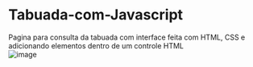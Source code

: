 # Tabuada-com-Javascript
Pagina para consulta da tabuada com interface feita com HTML, CSS e adicionando elementos dentro de um controle HTML<br>
![image](https://user-images.githubusercontent.com/81521722/203174435-b52bccbf-b4c2-4cff-a701-89d664aae9f2.png)

